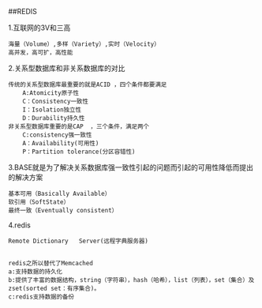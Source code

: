 ##REDIS


1.互联网的3V和三高

	海量（Volume）,多样（Variety）,实时（Velocity）
	高并发，高可扩，高性能
	
2.关系型数据库和非关系数据库的对比
	
	传统的关系型数据库最重要的就是ACID ，四个条件都要满足
		A:Atomicity原子性
		C：Consistency一致性
		I：Isolation独立性
		D：Durability持久性
	非关系型数据库重要的是CAP	，三个条件，满足两个
		C:consistency强一致性
		A：Availability(可用性)
		P：Partition tolerance(分区容错性)
		
3.BASE就是为了解决关系数据库强一致性引起的问题而引起的可用性降低而提出的解决方案


	基本可用（Basically Available）
	软引用（SoftState）
	最终一致（Eventually consistent）
	
	
4.redis


	Remote Dictionary	Server(远程字典服务器)
	
	
	redis之所以替代了Memcached
	a:支持数据的持久化
	b:提供了丰富的数据结构，string（字符串），hash（哈希），list（列表），set（集合）及zset(sorted set：有序集合)。
	c:redis支持数据的备份

